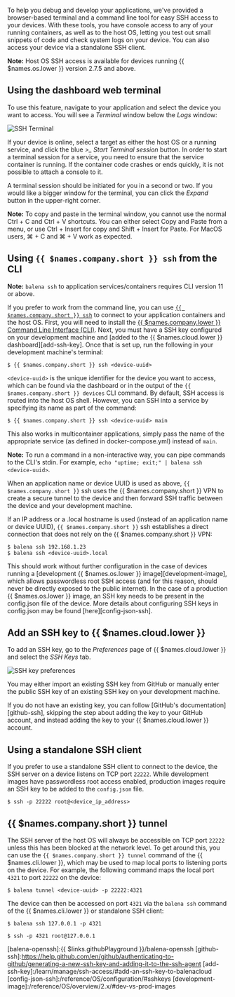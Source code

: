 To help you debug and develop your applications, we've provided a browser-based terminal and a command line tool for easy SSH access to your devices. With these tools, you have console access to any of your running containers, as well as to the host OS, letting you test out small snippets of code and check system logs on your device. You can also access your device via a standalone SSH client.

__Note:__ Host OS SSH access is available for devices running {{ $names.os.lower }} version 2.7.5 and above.

## Using the dashboard web terminal

To use this feature, navigate to your application and select the device you want to access. You will see a *Terminal* window below the *Logs* window:

![SSH Terminal](/img/common/device/terminal.png)

If your device is online, select a target as either the host OS or a running service, and click the blue *>_ Start Terminal session* button. In order to start a terminal session for a service, you need to ensure that the service container is running. If the container code crashes or ends quickly, it is not possible to attach a console to it.

A terminal session should be initiated for you in a second or two. If you would like a bigger window for the terminal, you can click the *Expand* button in the upper-right corner.

__Note:__ To copy and paste in the terminal window, you cannot use the normal Ctrl + C and Ctrl + V shortcuts. You can either select Copy and Paste from a menu, or use Ctrl + Insert for copy and Shift + Insert for Paste. For MacOS users, ⌘ + C and ⌘ + V work as expected.

## Using `{{ $names.company.short }} ssh` from the CLI

__Note:__ `balena ssh` to application services/containers requires CLI version 11 or above.

If you prefer to work from the command line, you can use [`{{ $names.company.short }} ssh`][balena-ssh] to connect to your application containers and the host OS. First, you will need to install the [{{ $names.company.lower }} Command Line Interface (CLI)](/tools/cli/). Next, you must have a SSH key configured on your development machine and [added to the {{ $names.cloud.lower }} dashboard][add-ssh-key]. Once that is set up, run the following in your development machine's terminal:

```shell
$ {{ $names.company.short }} ssh <device-uuid>
```

`<device-uuid>` is the unique identifier for the device you want to access, which can be found via the dashboard or in the output of the `{{ $names.company.short }} devices` CLI command. By default, SSH access is routed into the host OS shell. However, you can SSH into a service by specifying its name as part of the command:

```shell
$ {{ $names.company.short }} ssh <device-uuid> main
```

This also works in multicontainer applications, simply pass the name of the appropriate service (as defined in docker-compose.yml) instead of `main`.

__Note:__ To run a command in a non-interactive way, you can pipe commands to the CLI's stdin. For example, `echo "uptime; exit;" | balena ssh <device-uuid>`.

When an application name or device UUID is used as above, `{{ $names.company.short }}` ssh uses the {{ $names.company.short }} VPN to create a secure tunnel to the device and then forward SSH traffic between the device and your development machine.

If an IP address or a .local hostname is used (instead of an application name or device UUID), `{{ $names.company.short }}` ssh establishes a direct connection that does not rely on the {{ $names.company.short }} VPN:

```shell
$ balena ssh 192.168.1.23
$ balena ssh <device-uuid>.local
```

This should work without further configuration in the case of devices running a [development {{ $names.os.lower }} image][development-image], which allows passwordless root SSH access (and for this reason, should never be directly exposed to the public internet). In the case of a production {{ $names.os.lower }} image, an SSH key needs to be present in the config.json file of the device. More details about configuring SSH keys in config.json may be found [here][config-json-ssh].

## Add an SSH key to {{ $names.cloud.lower }}

To add an SSH key, go to the _Preferences_ page of {{ $names.cloud.lower }} and select the _SSH Keys_ tab.

![SSH key preferences](/img/common/main_dashboard/eekVBTI.png)

You may either import an existing SSH key from GitHub or manually enter the public SSH key of an existing SSH key on your development machine.

If you do not have an existing key, you can follow [GitHub's documentation][github-ssh], skipping the step about adding the key to your GitHub account, and instead adding the key to your {{ $names.cloud.lower }} account.

## Using a standalone SSH client

If you prefer to use a standalone SSH client to connect to the device, the SSH server on a device listens on TCP port `22222`. While development images have passwordless root access enabled, production images require an SSH key to be added to the `config.json` file.

```shell
$ ssh -p 22222 root@<device_ip_address>
```

## {{ $names.company.short }} tunnel

The SSH server of the host OS will always be accessible on TCP port `22222` unless this has been blocked at the network level. To get around this, you can use the `{{ $names.company.short }} tunnel` command of the {{ $names.cli.lower }}, which may be used to map local ports to listening ports on the device. For example, the following command maps the local port `4321` to port `22222` on the device:

```shell
$ balena tunnel <device-uuid> -p 22222:4321
```

The device can then be accessed on port `4321` via the `balena ssh` command of the {{ $names.cli.lower }} or standalone SSH client:

```shell
$ balena ssh 127.0.0.1 -p 4321
```

```shell
$ ssh -p 4321 root@127.0.0.1
```

[balena-ssh]:/reference/cli/#ssh-uuid-
[balena-openssh]:{{ $links.githubPlayground }}/balena-openssh
[github-ssh]:https://help.github.com/en/github/authenticating-to-github/generating-a-new-ssh-key-and-adding-it-to-the-ssh-agent
[add-ssh-key]:/learn/manage/ssh-access/#add-an-ssh-key-to-balenacloud
[config-json-ssh]:/reference/OS/configuration/#sshkeys
[development-image]:/reference/OS/overview/2.x/#dev-vs-prod-images
